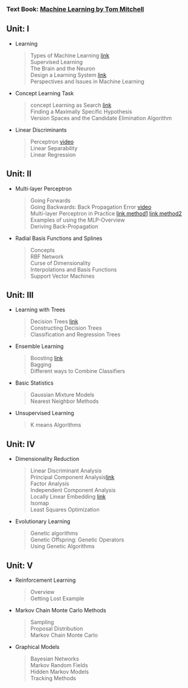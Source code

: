 ### Text Book:  [Machine Learning by Tom Mitchell](https://www.cin.ufpe.br/~cavmj/Machine%20-%20Learning%20-%20Tom%20Mitchell.pdf)

## Unit: I 
- Learning<br>
  >Types of Machine Learning  [link](https://medium.com/analytics-vidhya/an-introduction-to-machine-learning-574bafa6fc66)<br>
  >Supervised Learning<br>
  >The Brain and the Neuron<br>
  >Design a Learning System  [link](https://medium.datadriveninvestor.com/3-steps-introduction-to-machine-learning-and-design-of-a-learning-system-bd12b65aa50c) </br>
  >Perspectives and Issues in Machine Learning<br>
- Concept Learning Task<br>
  >concept Learning as Search  [link](https://medium.com/@pralhad2481/chapter-2-concept-learning-part-2-d8aa0761143e)<br>
  >Finding a Maximally Specific Hypothesis<br>
  >Version Spaces and the Candidate Elimination Algorithm<br>
- Linear Discriminants<br>
  >Perceptron  [video](https://www.youtube.com/watch?v=ktGm0WCoQOg)<br>
  >Linear Separability<br>
  >Linear Regression<br>

## Unit: II
- Multi-layer Perceptron<br>
  >Going Forwards<br>
  >Going Backwards: Back Propagation Error  [video](https://www.youtube.com/watch?v=aircAruvnKk)<br>
  >Multi-layer Perceptron in Practice  [link method1](https://medium.com/edureka/backpropagation-bd2cf8fdde81) [link method2](https://medium.com/@karna.sujan52/back-propagation-algorithm-numerical-solved-f60c6986b643) <br>
  >Examples of using the MLP-Overview<br>
  >Deriving Back-Propagation<br>
- Radial Basis Functions and Splines<br>
  >Concepts<br>
  >RBF Network<br>
  >Curse of Dimensionality<br>
  >Interpolations and Basis Functions<br>
  >Support Vector Machines<br>

## Unit: III
- Learning with Trees<br>
  >Decision Trees  [link](https://medium.com/@MrBam44/decision-trees-91f61a42c724)<br>
  >Constructing Decision Trees<br>
  >Classification and Regression Trees<br>
- Ensemble Learning<br>
  >Boosting [link](https://medium.com/@sumbatilinda/ensemble-learning-in-machine-learning-bagging-boosting-and-stacking-a00c6bae971f)<br>
  >Bagging<br>
  >Different ways to Combine Classifiers<br>
- Basic Statistics<br>
  >Gaussian Mixture Models<br>
  >Nearest Neighbor Methods<br>
- Unsupervised Learning<br>
  >K means Algorithms<br>

## Unit: IV
- Dimensionality Reduction<br>
  >Linear Discriminant Analysis<br>
  >Principal Component Analysis[link](https://medium.com/analytics-vidhya/understanding-principle-component-analysis-pca-step-by-step-e7a4bb4031d9)<br>
  >Factor Analysis<br>
  >Independent Component Analysis<br>
  >Locally Linear Embedding [link](https://medium.com/analytics-vidhya/locally-linear-embedding-lle-data-mining-b956616d24e9)<br>
  >Isomap<br>
  >Least Squares Optimization<br>
- Evolutionary Learning<br>
  >Genetic algorithms<br>
  >Genetic Offspring: Genetic Operators<br>
  >Using Genetic Algorithms<br>

## Unit: V
- Reinforcement Learning<br>   
  >Overview<br>
  >Getting Lost Example<br>
- Markov Chain Monte Carlo Methods<br>
  >Sampling<br>
  >Proposal Distribution<br>
  >Markov Chain Monte Carlo<br>
- Graphical Models<br>
  >Bayesian Networks<br>
  >Markov Random Fields<br>
  >Hidden Markov Models<br>
  >Tracking Methods<br>




   
